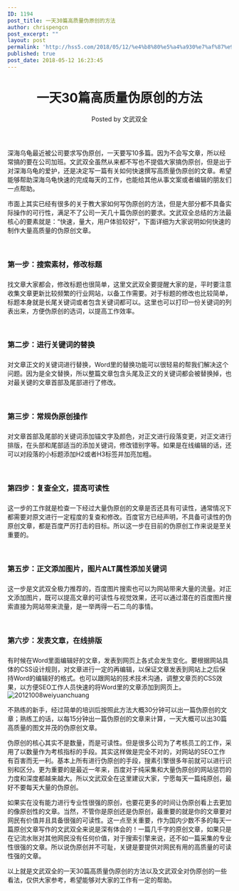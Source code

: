 ```yaml
---
ID: 1194
post_title: 一天30篇高质量伪原创的方法
author: chrispengcn
post_excerpt: ""
layout: post
permalink: 'http://hss5.com/2018/05/12/%e4%b8%80%e5%a4%a930%e7%af%87%e9%ab%98%e8%b4%a8%e9%87%8f%e4%bc%aa%e5%8e%9f%e5%88%9b%e7%9a%84%e6%96%b9%e6%b3%95/'
published: true
post_date: 2018-05-12 16:23:45
---
```

<header class="entry-header">
<h1 class="entry-title">一天30篇高质量伪原创的方法</h1>
<div class="posted-by">Posted by <span class="meta-author"> <span class="author vcard">文武双全</span></span></div>
</header>
<div class="entry-content clearfix">

深海乌龟最近被公司要求写伪原创，一天要写10多篇。因为不会写文章，所以经常搞的要在公司加班。文武双全虽然从来都不写也不提倡大家搞伪原创，但是出于对深海乌龟的爱护，还是决定写一篇有关如何快速撰写高质量伪原创的文章。希望能够帮助深海乌龟快速的完成每天的工作，也能给其他从事文案或者编辑的朋友们一点帮助。

市面上其实已经有很多的关于教大家如何写伪原创的方法，但是大部分都不具备实际操作的可行性，满足不了公司一天几十篇伪原创的要求。文武双全总结的方法最核心的要素就是：“快速，量大，用户体验较好”，下面详细为大家说明如何快速的制作大量高质量的伪原创文章。

&nbsp;
<h3>第一步：搜索素材，修改标题</h3>
<h3></h3>
找文章大家都会，修改标题也很简单，这里文武双全要提醒大家的是，平时要注意收集文章更新比较频繁的行业网站，以备工作需要。对于标题的修改也比较简单，标题本身就是长尾关键词或者包含关键词都可以。这里也可以打印一份关键词的列表出来，方便伪原创的选词，以提高工作效率。

&nbsp;
<h3>第二步：进行关键词的替换</h3>
<h3></h3>
对文章正文的关键词进行替换，Word里的替换功能可以很轻易的帮我们解决这个问题。因为是全文替换，所以整篇文章包含头尾及正文的关键词都会被替换掉，也对最关键的文章首部及尾部进行了修改。

&nbsp;
<h3>第三步：常规伪原创操作</h3>
<h3></h3>
对文章首部及尾部的关键词添加锚文字及颜色，对正文进行段落变更，对正文进行排版，在头部和尾部适当的添加关键词，修改错别字等。如果是在线编辑的话，还可以对段落的小标题添加H2或者H3标签并加亮加粗。

&nbsp;
<h3>第四步：复查全文，提高可读性</h3>
<h3></h3>
这一步的工作就是检查一下经过大量伪原创的文章是否还具有可读性，通常情况下都需要对原文进行一定程度的复查和修改。百度官方已经声明，不具备可读性的伪原创文章，都是百度严厉打击的目标。所以这一步在目前的伪原创工作来说是至关重要的。

&nbsp;
<h3>第五步：正文添加图片，图片ALT属性添加关键词</h3>
<h3></h3>
这一步是文武双全极力推荐的，百度图片搜索也可以为网站带来大量的流量。对正文添加图片，既可以提高文章的可读性与视觉效果，还可以通过潜在的百度图片搜索直接为网站带来流量，是一举两得一石二鸟的事情。

&nbsp;
<h3>第六步：发表文章，在线排版</h3>
<h3></h3>
有时候在Word里面编辑好的文章，发表到网页上各式会发生变化。要根据网站具体的CSS设计规则，对文章进行一定的再编辑，以保证文章发表到网站上之后保持Word的编辑好的格式。也可以跟网站的技术技术沟通，调整文章页的CSS效果，以方便SEO工作人员快速的将Word里的文章添加到网页上。

<img class="ngg-singlepic ngg-none" src="http://www.jicker.cn/upload/gallery/seo/20121008weiyuanchuang.jpg" alt="20121008weiyuanchuang" />

不熟练的新手，经过简单的培训后按照此方法大概30分钟可以出一篇伪原创的文章；熟练工的话，以每15分钟出一篇伪原创的文章来计算，一天大概可以出30篇高质量的图文并茂的伪原创文章。

伪原创的核心其实不是数量，而是可读性。但是很多公司为了考核员工的工作，采用了以数量作为考核指标的手段。其实这样做是完全不对的，对网站的SEO工作有百害而无一利。基本上所有进行伪原创的手段，搜素引擎很多年前就可以进行识别和区分。更为重要的是最近一年来，百度对于纯采集和大量伪原创的网站惩罚的力度和深度都越来越大。所以文武双全在这里建议大家，宁愿每天一篇纯原创，最好不要每天大量的伪原创。

如果实在没有能力进行专业性很强的原创，也要花更多的时间让伪原创看上去更加的像原创性的文章。当然，不管你是原创还是伪原创，最重要的就是你的文章要对网民有价值并且具备很强的可读性。这一点至关重要，作为国内少数不多的每天一篇原创文章写作的文武双全来说是深有体会的！一篇几千字的原创文章，如果只是在记流水账对其他网民没有任何价值，对于搜索引擎来说，还不如一篇采集的专业性很强的文章。所以说伪原创并不可耻，关键是要提供对网民有用的高质量的可读性强的文章。

以上就是文武双全的一天30篇高质量伪原创的方法以及文武双全对伪原创的一些看法，仅供大家参考，希望能够对大家的工作有一定的帮助。

</div>
